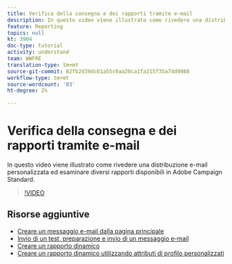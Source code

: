 ```yaml
---
title: Verifica della consegna e dei rapporti tramite e-mail
description: In questo video viene illustrato come rivedere una distribuzione e-mail personalizzata ed esaminare diversi rapporti disponibili in  Adobe Campaign Standard (ACS).
feature: Reporting
topics: null
kt: 3904
doc-type: tutorial
activity: understand
team: WWFRE
translation-type: tm+mt
source-git-commit: 82fb2d39dc61a55c0aa20ca1fa215f35a7dd9088
workflow-type: tm+mt
source-wordcount: '83'
ht-degree: 2%

---
```



# Verifica della consegna e dei rapporti tramite e-mail

In questo video viene illustrato come rivedere una distribuzione e-mail personalizzata ed esaminare diversi rapporti disponibili in  Adobe Campaign Standard.

>[!VIDEO](https://video.tv.adobe.com/v/21389?quality=12)

## Risorse aggiuntive

* [Creare un messaggio e-mail dalla pagina principale](/help/communication-channels/email/create-email-from-homepage.md)
* [Invio di un test, preparazione e invio di un messaggio e-mail](/help/communication-channels/email/sending-test-preparing-sending-email.md)
* [Creare un rapporto dinamico](/help/reporting/creating-a-dynamic-report.md)
* [Creare un rapporto dinamico utilizzando attributi di profilo personalizzati](/help/reporting/custom-profile-attributes-dynamic-reports.md)
